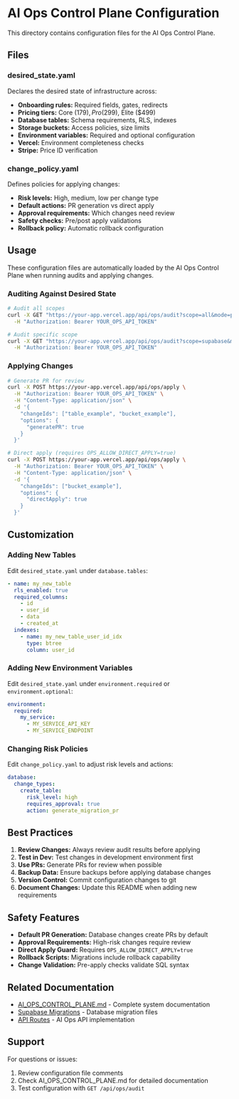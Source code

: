 # AI Ops Control Plane Configuration

This directory contains configuration files for the AI Ops Control Plane.

## Files

### desired_state.yaml

Declares the desired state of infrastructure across:
- **Onboarding rules:** Required fields, gates, redirects
- **Pricing tiers:** Core ($179), Pro ($299), Elite ($499)
- **Database tables:** Schema requirements, RLS, indexes
- **Storage buckets:** Access policies, size limits
- **Environment variables:** Required and optional configuration
- **Vercel:** Environment completeness checks
- **Stripe:** Price ID verification

### change_policy.yaml

Defines policies for applying changes:
- **Risk levels:** High, medium, low per change type
- **Default actions:** PR generation vs direct apply
- **Approval requirements:** Which changes need review
- **Safety checks:** Pre/post apply validations
- **Rollback policy:** Automatic rollback configuration

## Usage

These configuration files are automatically loaded by the AI Ops Control Plane when running audits and applying changes.

### Auditing Against Desired State

```bash
# Audit all scopes
curl -X GET "https://your-app.vercel.app/api/ops/audit?scope=all&mode=plan" \
  -H "Authorization: Bearer YOUR_OPS_API_TOKEN"

# Audit specific scope
curl -X GET "https://your-app.vercel.app/api/ops/audit?scope=supabase&mode=plan" \
  -H "Authorization: Bearer YOUR_OPS_API_TOKEN"
```

### Applying Changes

```bash
# Generate PR for review
curl -X POST https://your-app.vercel.app/api/ops/apply \
  -H "Authorization: Bearer YOUR_OPS_API_TOKEN" \
  -H "Content-Type: application/json" \
  -d '{
    "changeIds": ["table_example", "bucket_example"],
    "options": {
      "generatePR": true
    }
  }'

# Direct apply (requires OPS_ALLOW_DIRECT_APPLY=true)
curl -X POST https://your-app.vercel.app/api/ops/apply \
  -H "Authorization: Bearer YOUR_OPS_API_TOKEN" \
  -H "Content-Type: application/json" \
  -d '{
    "changeIds": ["bucket_example"],
    "options": {
      "directApply": true
    }
  }'
```

## Customization

### Adding New Tables

Edit `desired_state.yaml` under `database.tables`:

```yaml
- name: my_new_table
  rls_enabled: true
  required_columns:
    - id
    - user_id
    - data
    - created_at
  indexes:
    - name: my_new_table_user_id_idx
      type: btree
      column: user_id
```

### Adding New Environment Variables

Edit `desired_state.yaml` under `environment.required` or `environment.optional`:

```yaml
environment:
  required:
    my_service:
      - MY_SERVICE_API_KEY
      - MY_SERVICE_ENDPOINT
```

### Changing Risk Policies

Edit `change_policy.yaml` to adjust risk levels and actions:

```yaml
database:
  change_types:
    create_table:
      risk_level: high
      requires_approval: true
      action: generate_migration_pr
```

## Best Practices

1. **Review Changes:** Always review audit results before applying
2. **Test in Dev:** Test changes in development environment first
3. **Use PRs:** Generate PRs for review when possible
4. **Backup Data:** Ensure backups before applying database changes
5. **Version Control:** Commit configuration changes to git
6. **Document Changes:** Update this README when adding new requirements

## Safety Features

- **Default PR Generation:** Database changes create PRs by default
- **Approval Requirements:** High-risk changes require review
- **Direct Apply Guard:** Requires `OPS_ALLOW_DIRECT_APPLY=true`
- **Rollback Scripts:** Migrations include rollback capability
- **Change Validation:** Pre-apply checks validate SQL syntax

## Related Documentation

- [AI_OPS_CONTROL_PLANE.md](../AI_OPS_CONTROL_PLANE.md) - Complete system documentation
- [Supabase Migrations](../supabase/migrations/) - Database migration files
- [API Routes](../app/api/ops/) - AI Ops API implementation

## Support

For questions or issues:
1. Review configuration file comments
2. Check AI_OPS_CONTROL_PLANE.md for detailed documentation
3. Test configuration with `GET /api/ops/audit`
